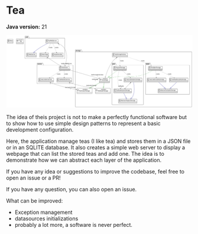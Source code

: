 # Tea

**Java version:** 21

![Class diagram](./diag.svg)

The idea of theis project is not to make a perfectly functional software 
but to show how to use simple design patterns to represent a basic development configuration.

Here, the application manage teas (I like tea) and stores them in a JSON file or in an SQLITE database.
It also creates a simple web server to display a webpage that can list the stored teas and add one. 
The idea is to demonstrate how we can abstract each layer of the application.

If you have any idea or suggestions to improve the codebase, feel free to open an issue or a PR!

If you have any question, you can also open an issue.

What can be improved:
- Exception management
- datasources initializations
- probably a lot more, a software is never perfect.


